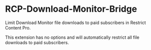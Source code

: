 RCP-Download-Monitor-Bridge
===========================

Limit Download Monitor file downloads to paid subscribers in Restrict Content Pro.

This extension has no options and will automatically restrict all file downloads to paid subscribers.
